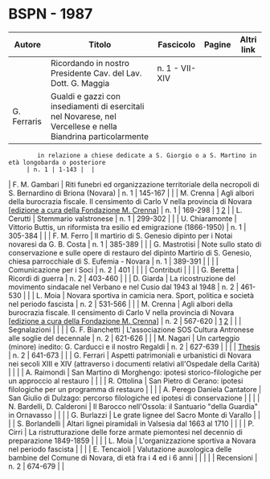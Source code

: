 # BSPN - 1987

| Autore      | Titolo                                                                                                       | Fascicolo      | Pagine | Altri link |
|-------------|--------------------------------------------------------------------------------------------------------------|----------------|--------|------------|
|             | Ricordando in nostro Presidente Cav. del Lav. Dott. G. Maggia                                                | n. 1 - VII-XIV |        |
| G. Ferraris | Gualdi e gazzi con insediamenti di esercitali nel Novarese, nel Vercellese e nella Biandrina particolarmente 

            in relazione a chiese dedicate a S. Giorgio o a S. Martino in età longobarda o posteriore
         | n. 1 | 1-143 |  |

| F. M. Gambari | Riti funebri ed organizzazione territoriale della necropoli di S. Bernardino di Briona (Novara) | n.
1 | 145-167 | |
| M. Crenna | Agli albori della burocrazia fiscale. Il censimento di Carlo V nella provincia di Novara [<a
href="http://progettofondazionedonmariocrenna.oneminutesite.it/files/2015/08/26/28-Carlo_V_-_Prima_e_Seconda_parte.pdf"
target="_blank">edizione a cura della Fondazione M. Crenna</a>]
| n. 1 | 169-298 |
[1](https://www.calameo.com/read/0047331285042afb75163)
[2](https://en.calameo.com/read/00473312870ac6fde31c0)
|
| L. Cerutti | Stemmario valstronese | n. 1 | 299-302 | |
| U. Chiaramonte | Vittorio Buttis, un riformista tra esilio ed emigrazione (1866-1950) | n. 1 | 305-384 | |
| F. M. Ferro | Il martirio di S. Genesio dipinto per i Notai novaresi da G. B. Costa | n. 1 | 385-389 | |
| G. Mastrotisi | Note sullo stato di conservazione e sulle opere di restauro del dipinto Martirio di S. Genesio, chiesa
parrocchiale di S. Eufemia - Novara
| n. 1 | 389-391 | |
| | Comunicazione per i Soci | n. 2 | 401 | |
| | Contributi | | |
| G. Beretta | Ricordi di guerra | n. 2 | 403-460 | |
| D. Giarda | La ricostruzione del movimento sindacale nel Verbano e nel Cusio dal 1943 al 1948 | n. 2 | 461-530 | |
| L. Moia | Novara sportiva in camicia nera. Sport, politica e società nel periodo fascista | n. 2 | 531-566 | |
| M. Crenna | Agli albori della burocrazia fiscale. Il censimento di Carlo V nella provincia di Novara [<a
href="http://progettofondazionedonmariocrenna.oneminutesite.it/files/2015/08/26/28-Carlo_V_-_Prima_e_Seconda_parte.pdf#page=108"
target="_blank">edizione a cura della Fondazione M. Crenna</a>]
| n. 2 | 567-620 |
[1](https://www.calameo.com/read/0047331285042afb75163)
[2](https://en.calameo.com/read/00473312870ac6fde31c0)
|
| | Segnalazioni | | |
| G. F. Bianchetti | L'associazione SOS Cultura Antronese alle soglie del decennale | n. 2 | 621-626 | |
| M. Nagari | Un carteggio (minore) inedito: G. Carducci e il nostro Regaldi | n. 2 | 627-639 | |
| | [Thesis](http://www.ssno.it/BSPNo/bspn_thesis.html#1987) | n. 2 | 641-673 | |
| G. Ferrari | Aspetti patrimoniali e urbanistici di Novara nei secoli XIII e XIV (attraverso i documenti relativi
all'Ospedale della Carità)
| | |
| A. Raimondi | San Martino di Morghengo: ipotesi storico-filologiche per un approccio al restauro | | |
| R. Ottolina | San Pietro di Cerano: ipotesi filologiche per un programma di restauro | | |
| A. Perego Daniela Cantatore | San Giulio di Dulzago: percorso filologiche ed ipotesi di conservazione | | |
| N. Bardelli, D. Calderoni | Il Barocco nell'Ossola: il Santuario "della Guardia" in Ornavasso | | |
| G. Burlazzi | Le grate lignee del Sacro Monte di Varallo | | |
| S. Borlandelli | Altari lignei piramidali in Valsesia dal 1663 al 1710 | | |
| P. Cirri | La ristrutturazione delle forze armate piemontesi nel decennio di preparazione 1849-1859 | | |
| L. Moia | L'organizzazione sportiva a Novara nel periodo fascista | | |
| E. Tencaioli | Valutazione auxologica delle bambine del Comune di Novara, di età fra i 4 ed i 6 anni | | |
| | Recensioni | n. 2 | 674-679 | |
